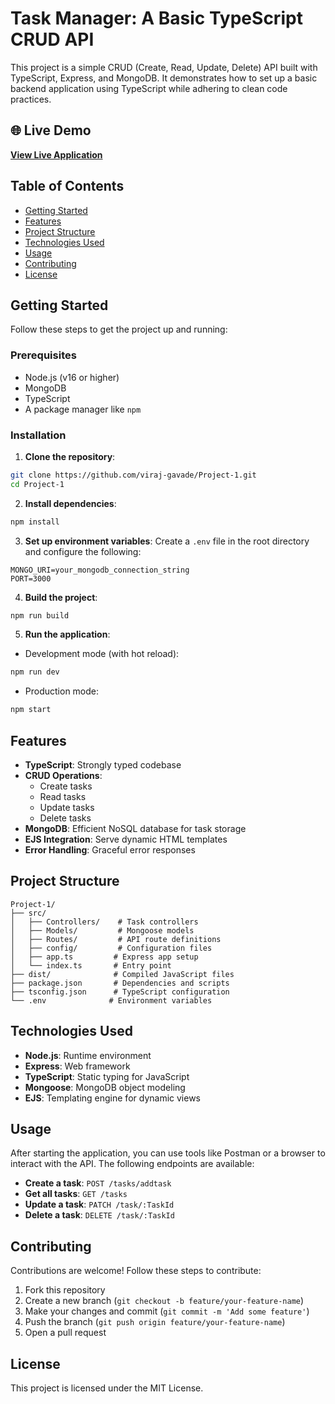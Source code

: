 # Task Manager: A Basic TypeScript CRUD API

This project is a simple CRUD (Create, Read, Update, Delete) API built with TypeScript, Express, and MongoDB. It demonstrates how to set up a basic backend application using TypeScript while adhering to clean code practices.

## 🌐 Live Demo

**[View Live Application](https://taskmanagertypescript-m3q18mq6.b4a.run/api/v1/tasks)**

## Table of Contents
- [Getting Started](#getting-started)
- [Features](#features)
- [Project Structure](#project-structure)
- [Technologies Used](#technologies-used)
- [Usage](#usage)
- [Contributing](#contributing)
- [License](#license)

## Getting Started

Follow these steps to get the project up and running:

### Prerequisites
- Node.js (v16 or higher)
- MongoDB
- TypeScript
- A package manager like `npm`

### Installation

1. **Clone the repository**:
```bash
git clone https://github.com/viraj-gavade/Project-1.git
cd Project-1
```

2. **Install dependencies**:
```bash
npm install
```

3. **Set up environment variables**:
Create a `.env` file in the root directory and configure the following:
```env
MONGO_URI=your_mongodb_connection_string
PORT=3000
```

4. **Build the project**:
```bash
npm run build
```

5. **Run the application**:
- Development mode (with hot reload):
```bash
npm run dev
```
- Production mode:
```bash
npm start
```

## Features
- **TypeScript**: Strongly typed codebase
- **CRUD Operations**:
  - Create tasks
  - Read tasks
  - Update tasks
  - Delete tasks
- **MongoDB**: Efficient NoSQL database for task storage
- **EJS Integration**: Serve dynamic HTML templates
- **Error Handling**: Graceful error responses

## Project Structure
```
Project-1/
├── src/
│   ├── Controllers/    # Task controllers
│   ├── Models/         # Mongoose models
│   ├── Routes/         # API route definitions
│   ├── config/         # Configuration files
│   ├── app.ts         # Express app setup
│   └── index.ts       # Entry point
├── dist/              # Compiled JavaScript files
├── package.json       # Dependencies and scripts
├── tsconfig.json      # TypeScript configuration
└── .env              # Environment variables
```

## Technologies Used
- **Node.js**: Runtime environment
- **Express**: Web framework
- **TypeScript**: Static typing for JavaScript
- **Mongoose**: MongoDB object modeling
- **EJS**: Templating engine for dynamic views

## Usage

After starting the application, you can use tools like Postman or a browser to interact with the API. The following endpoints are available:

- **Create a task**: `POST /tasks/addtask`
- **Get all tasks**: `GET /tasks`
- **Update a task**: `PATCH /task/:TaskId`
- **Delete a task**: `DELETE /task/:TaskId`

## Contributing

Contributions are welcome! Follow these steps to contribute:

1. Fork this repository
2. Create a new branch (`git checkout -b feature/your-feature-name`)
3. Make your changes and commit (`git commit -m 'Add some feature'`)
4. Push the branch (`git push origin feature/your-feature-name`)
5. Open a pull request

## License

This project is licensed under the MIT License.
